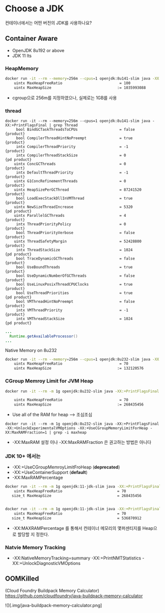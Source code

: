 # Choose a JDK
<!-- 
https://www.youtube.com/watch?v=YTPUNesUIbI
-->
컨테이너에서는 어떤 버전의 JDK를 사용하나요?

## Container Aware
  - OpenJDK 8u192 or above
  - JDK 11 lts 


### HeapMemory

```bash
docker run -it --rm --memory=256m --cpus=1 openjdk:8u141-slim java -XX:+PrintFlagsFinal | grep MaxHeap
    uintx MaxHeapFreeRatio                          = 100                                 {manageable}
    uintx MaxHeapSize                              := 1035993088                          {product}
```
- cgroup으로 256m를 지정하였으나, 실제로는 1GB를 사용

### thread
```
docker run -it --rm --memory=256m --cpus=1 openjdk:8u141-slim java -XX:+PrintFlagsFinal | grep Thread
     bool BindGCTaskThreadsToCPUs                   = false                               {product}
     bool CompilerThreadHintNoPreempt               = true                                {product}
     intx CompilerThreadPriority                    = -1                                  {product}
     intx CompilerThreadStackSize                   = 0                                   {pd product}
    uintx ConcGCThreads                             = 0                                   {product}
     intx DefaultThreadPriority                     = -1                                  {product}
    uintx G1ConcRefinementThreads                   = 0                                   {product}
    uintx HeapSizePerGCThread                       = 87241520                            {product}
     bool LoadExecStackDllInVMThread                = true                                {product}
    uintx NewSizeThreadIncrease                     = 5320                                {pd product}
    uintx ParallelGCThreads                         = 4                                   {product}
     intx ThreadPriorityPolicy                      = 0                                   {product}
     bool ThreadPriorityVerbose                     = false                               {product}
    uintx ThreadSafetyMargin                        = 52428800                            {product}
     intx ThreadStackSize                           = 1024                                {pd product}
     bool TraceDynamicGCThreads                     = false                               {product}
     bool UseBoundThreads                           = true                                {product}
     bool UseDynamicNumberOfGCThreads               = false                               {product}
     bool UseLinuxPosixThreadCPUClocks              = true                                {product}
     bool UseThreadPriorities                       = true                                {pd product}
     bool VMThreadHintNoPreempt                     = false                               {product}
     intx VMThreadPriority                          = -1                                  {product}
     intx VMThreadStackSize                         = 1024                                {pd product}
```
```java
...
  Runtime.getAvailableProcessor()
...
```

Native Memory on 8u232
```bash
docker run -it --rm --memory=256m --cpus=1 openjdk:8u232-slim java -XX:+PrintFlagsFinal | grep MaxHeap
    uintx MaxHeapFreeRatio                          = 70                                  {manageable}
    uintx MaxHeapSize                              := 132120576                           {product}
```

### CGroup Memroy Limit for JVM Heap

```bash
docker run -it --rm -m 1g openjdk:8u232-slim java -XX:+PrintFlagsFinal -XX:+UnlockExperimentalVMOptions -XX:+UseCGroupMemoryLimitForHeap | grep -i maxheap

    uintx MaxHeapFreeRatio                          = 70                                  {manageable}
    uintx MaxHeapSize                              := 268435456                           {product}
```

- Use all of the RAM for heap  --> 조심조심
```
docker run -it --rm -m 1g openjdk:8u232-slim java -XX:+PrintFlagsFinal -XX:+UnlockExperimentalVMOptions -XX:+UseCGroupMemoryLimitForHeap -XX:MaxRAMFraction=1 | grep -i maxheap
```
- -XX:MaxRAM 설정 이나 -XX:MaxRAMFraction 은 권고하는 방법은 아니다

### JDK 10+ 에서는
- -XX:+UseCGroupMemroyLimitFroHeap        (**deprecated**)
- -XX:+UseContainerSupport                (**default**)
- -XX:MaxRAMPercentage

```bash
docker run -it --rm -m 1g openjdk:11-jdk-slim java -XX:+PrintFlagsFinal -XX:+UseContainerSupprt | grep -i maxheap
    uintx MaxHeapFreeRatio                         = 70                                     {manageable} {default}
   size_t MaxHeapSize                              = 268435456                                 {product} {ergonomic}


docker run -it --rm -m 1g openjdk:11-jdk-slim java -XX:+PrintFlagsFinal -XX:+UseContainerSupport -XX:MaxRAMPercentage=50 | grep -i maxheap
    uintx MaxHeapFreeRatio                         = 70                                     {manageable} {default}
   size_t MaxHeapSize                              = 536870912                                 {product} {ergonomic}
```
- -XX:MAXRAMPercentage 를 통해서 컨테이너 메모리의 몇퍼센티지를 Heap으로 할당할 지 정한다.




### Natvie Memory Tracking
  - -XX:NativeMemoryTracking=summary -XX:+PrintNMTStatistics -XX:+UnlockDiagnosticVMOptions


  


## OOMKilled
  (Cloud Foundry Buildpack Memory Calculator)
  https://github.com/cloudfoundry/java-buildpack-memory-calculator

!()[.img/java-buildpack-memory-calculator.png]

